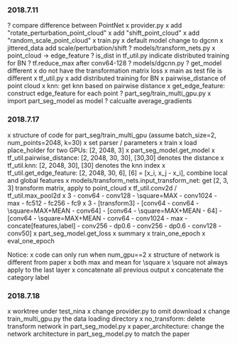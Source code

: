 ### 2018.7.11
? compare difference between PointNet
	x provider.py
		x add "rotate_perturbation_point_cloud"
		x add "shift_point_cloud"
		x add "random_scale_point_cloud"
	x train.py
		x default model change to dgcnn
		x jittered_data add scale/perturbation/shift
	? models/transform_nets.py
		x point_cloud -> edge_feature
		? is_dist in tf_util.py indicate distributed training for BN
		? tf.reduce_max after conv64-128
	? models/dgcnn.py
		? get_model different
		x do not have the transformation matrix loss
		x main as test file is different
	x tf_util.py
		x add distributed training for BN
		x pairwise_distance of point cloud
		x knn: get knn based on pairwise distance
		x get_edge_feature: construct edge_feature for each point
	? part_seg/train_multi_gpu.py
		x import part_seg_model as model
		? calcualte average_gradients

### 2018.7.17
x structure of code for part_seg/train_multi_gpu 
	(assume batch_size=2, num_points=2048, k=30)
	x set parser / parameters
	x train
		x load place_holder for two GPUs: [2, 2048, 3] 
		x part_seg_model.get_model
			x tf_util.pairwise_distance: [2, 2048, 30, 30], [30,30] denotes the distance
			x tf_util.knn: [2, 2048, 30], [30] denotes the knn index
			x tf_util.get_edge_feature: [2, 2048, 30, 6], [6] = [x_i, x_j - x_i], combine local and global features
			x models/transform_nets.input_transform_net: get [2, 3, 3] transform matrix, apply to point_cloud
				x tf_util.conv2d / tf_util.max_pool2d
				x 3 - conv64 - conv128 - \square=MAX - conv1024 - max - fc512 - fc256 - fc9
			x 3 - [transform3] - [conv64 - conv64 - \square=MAX+MEAN - conv64] - [conv64 - \square=MAX+MEAN - 64] - [conv64 - \square=MAX+MEAN - conv64 - conv1024 - max - concate[features,label] - conv256 - dp0.6 - conv256 - dp0.6 - conv128 - conv50] 
		x part_seg_model.get_loss
		x summary
		x train_one_epoch
		x eval_one_epoch

Notice:
x code can only run when num_gpu==2
x structure of network is different from paper
	x both max and mean for \square
	x \square not always apply to the last layer
	x concatenate all previous output
	x concatenate the category label 	

### 2018.7.18
x worktree under test_nina
    x change provider.py to omit download
    x change train_multi_gpu.py the data loading directory
x no_transform: delete transform network in part_seg_model.py
x paper_architecture: change the network architecture in part_seg_model.py to match the paper
